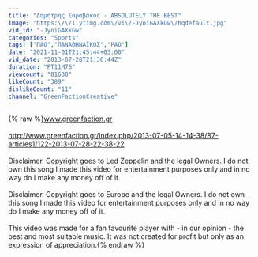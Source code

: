 ```yaml
---
title: "Δημήτρης Σαραβάκος - ABSOLUTELY THE BEST"
image: "https:\/\/i.ytimg.com\/vi\/-JyoiGAXkGw\/hqdefault.jpg"
vid_id: "-JyoiGAXkGw"
categories: "Sports"
tags: ["ΠΑΟ","ΠΑΝΑΘΗΝΑΪΚΟΣ","PAO"]
date: "2021-11-01T21:45:44+03:00"
vid_date: "2013-07-28T21:36:44Z"
duration: "PT11M7S"
viewcount: "81630"
likeCount: "389"
dislikeCount: "11"
channel: "GreenFactionCreative"
---
```

{% raw %}www.greenfaction.gr<br /><br /><a rel="nofollow" target="blank" href="http://www.greenfaction.gr/index.php/2013-07-05-14-14-38/87-articles1/122-2013-07-28-22-38-22">http://www.greenfaction.gr/index.php/2013-07-05-14-14-38/87-articles1/122-2013-07-28-22-38-22</a><br /><br />Disclaimer. Copyright goes to Led Zeppelin and the legal Owners. I do not own this song I made this video for entertainment purposes only and in no way do I make any money off of it.<br /><br />Disclaimer. Copyright goes to Europe and the legal Owners. I do not own this song I made this video for entertainment purposes only and in no way do I make any money off of it.<br /><br />This video was made for a fan favourite player with - in our opinion - the best and most suitable music. It was not created for profit but only as an expression of appreciation.{% endraw %}

